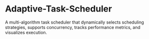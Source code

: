 # Adaptive-Task-Scheduler
A multi-algorithm task scheduler that dynamically selects scheduling strategies, supports concurrency, tracks performance metrics, and visualizes execution.
